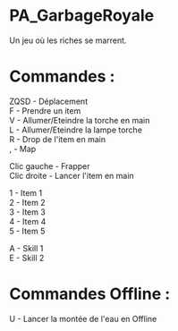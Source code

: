 ﻿# PA_GarbageRoyale
Un jeu où les riches se marrent.   
# Commandes :
ZQSD - Déplacement   
F - Prendre un item    
V - Allumer/Eteindre la torche en main    
L - Allumer/Eteindre la lampe torche    
R - Drop de l'item en main    
, - Map   
   
Clic gauche - Frapper    
Clic droite - Lancer l'item en main   
   
1 - Item 1   
2 - Item 2   
3 - Item 3   
4 - Item 4   
5 - Item 5    
    
A - Skill 1   
E - Skill 2   

# Commandes Offline :   
U - Lancer la montée de l'eau en Offline   


